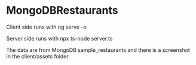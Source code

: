# MongoDBRestaurants

Client side runs with ng serve -o

Server side runs with npx ts-node server.ts

The data are from MongoDB sample_restaurants and there is a screenshot in the client/assets folder.
